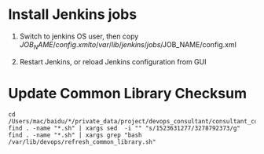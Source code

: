 Install Jenkins jobs
=====================
1. Switch to jenkins OS user, then  copy $JOB_NAME/config.xml to /var/lib/jenkins/jobs/$JOB_NAME/config.xml

2. Restart Jenkins, or reload Jenkins configuration from GUI

Update Common Library Checksum 
==============================
```
cd /Users/mac/baidu/*/private_data/project/devops_consultant/consultant_code/devops_jenkins
find . -name "*.sh" | xargs sed  -i "" "s/1523631277/3278792373/g"
find . -name "*.sh" | xargs grep "bash /var/lib/devops/refresh_common_library.sh"
```
